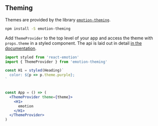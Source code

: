 ## Theming

Themes are provided by the library [`emotion-theming`](https://github.com/emotion-js/emotion/tree/master/packages/emotion-theming).


```bash
npm install -S emotion-theming
```

Add `ThemeProvider` to the top level of your app and access the theme with `props.theme` in a styled component. The api is laid out in detail [in the documentation](https://github.com/emotion-js/emotion/tree/master/packages/emotion-theming/README.md#api).

```jsx
import styled from 'react-emotion'
import { ThemeProvider } from 'emotion-theming'

const H1 = styled(Heading)`
  color: ${p => p.theme.purple};
`


const App = () => (
  <ThemeProvider theme={theme}>
    <H1>
      emotion
    </H1>
  </ThemeProvider>
)
```




